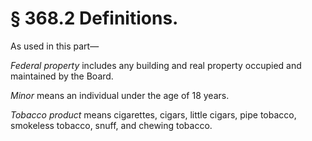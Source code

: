 # § 368.2   Definitions.

As used in this part—


*Federal property* includes any building and real property occupied and maintained by the Board.


*Minor* means an individual under the age of 18 years.


*Tobacco product* means cigarettes, cigars, little cigars, pipe tobacco, smokeless tobacco, snuff, and chewing tobacco.





